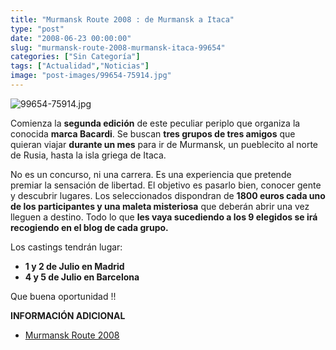 ```yaml
---
title: "Murmansk Route 2008 : de Murmansk a Itaca"
type: "post"
date: "2008-06-23 00:00:00"
slug: "murmansk-route-2008-murmansk-itaca-99654"
categories: ["Sin Categoría"]
tags: ["Actualidad","Noticias"]
image: "post-images/99654-75914.jpg"
---
```


![99654-75914.jpg](post-images/99654-75914.jpg "99654-75914.jpg")

Comienza la **segunda edición** de este peculiar periplo que organiza la conocida **marca Bacardi**. Se buscan **tres grupos de tres amigos** que quieran viajar **durante un mes** para ir de Murmansk, un pueblecito al norte de Rusia, hasta la isla griega de Itaca.

No es un concurso, ni una carrera. Es una experiencia que pretende premiar la sensación de libertad. El objetivo es pasarlo bien, conocer gente y descubrir lugares. Los seleccionados dispondran de **1800 euros cada uno de los participantes y una maleta misteriosa** que deberán abrir una vez lleguen a destino. Todo lo que **les vaya sucediendo a los 9 elegidos se irá recogiendo en el blog de cada grupo.**

Los castings tendrán lugar:

- **1 y 2 de Julio en Madrid**
- **4 y 5 de Julio en Barcelona**

Que buena oportunidad !!

**INFORMACIÓN ADICIONAL**

- [Murmansk Route 2008](http://www.murmanskroute.com/)